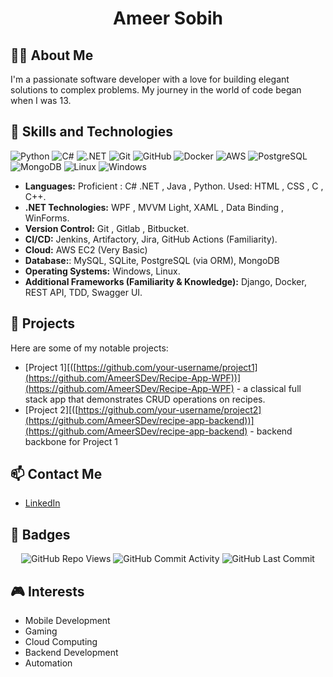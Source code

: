<h1 align="center">Ameer Sobih</h1>


## 👨‍💻 About Me
I'm a passionate software developer with a love for building elegant solutions to complex problems. My journey in the world of code began when I was 13.

## 🚀 Skills and Technologies
![Python](https://img.shields.io/badge/Python-3776AB?style=for-the-badge&logo=python&logoColor=white)
![C#](https://img.shields.io/badge/C%23-239120?style=for-the-badge&logo=c-sharp&logoColor=white)
![.NET](https://img.shields.io/badge/.NET-512BD4?style=for-the-badge&logo=dotnet&logoColor=white)
![Git](https://img.shields.io/badge/Git-F05032?style=for-the-badge&logo=git&logoColor=white)
![GitHub](https://img.shields.io/badge/GitHub-181717?style=for-the-badge&logo=github&logoColor=white)
![Docker](https://img.shields.io/badge/Docker-2496ED?style=for-the-badge&logo=docker&logoColor=white)
![AWS](https://img.shields.io/badge/AWS-232F3E?style=for-the-badge&logo=amazon-aws&logoColor=white)
![PostgreSQL](https://img.shields.io/badge/PostgreSQL-336791?style=for-the-badge&logo=postgresql&logoColor=white)
![MongoDB](https://img.shields.io/badge/MongoDB-47A248?style=for-the-badge&logo=mongodb&logoColor=white)
![Linux](https://img.shields.io/badge/Linux-FCC624?style=for-the-badge&logo=linux&logoColor=black)
![Windows](https://img.shields.io/badge/Windows-0078D6?style=for-the-badge&logo=windows&logoColor=white)




- **Languages:**   Proficient : C# .NET , Java , Python. 
                   Used: HTML , CSS , C , C++. 
- **.NET Technologies:** WPF , MVVM Light, XAML , Data Binding , WinForms.
- **Version Control:** Git , Gitlab , Bitbucket. 
- **CI/CD:** Jenkins, Artifactory, Jira, GitHub Actions (Familiarity). 
- **Cloud:** AWS EC2 (Very Basic)
- **Database:**: MySQL, SQLite, PostgreSQL (via ORM), MongoDB
- **Operating Systems:**  Windows, Linux. 
- **Additional Frameworks (Familiarity & Knowledge):**  Django, Docker, REST API, TDD, Swagger UI. 

## 🌟 Projects
Here are some of my notable projects:
- [Project 1][([https://github.com/your-username/project1](https://github.com/AmeerSDev/Recipe-App-WPF))](https://github.com/AmeerSDev/Recipe-App-WPF) - a classical full stack app that demonstrates CRUD operations on recipes.
- [Project 2][([https://github.com/your-username/project2](https://github.com/AmeerSDev/recipe-app-backend))](https://github.com/AmeerSDev/recipe-app-backend) - backend backbone for Project 1

## 📫 Contact Me
- [LinkedIn](https://www.linkedin.com/in/ameersobih/)

## 🏅 Badges
<p align="center">
  <img src="https://komarev.com/ghpvc/?username=ameersobih" alt="GitHub Repo Views" />
  <img src="https://img.shields.io/github/commit-activity/m/ameersobih/profile" alt="GitHub Commit Activity" />
  <img src="https://img.shields.io/github/last-commit/ameersobih/profile" alt="GitHub Last Commit" />
</p>

## 🎮 Interests
- Mobile Development
- Gaming
- Cloud Computing
- Backend Development
- Automation
